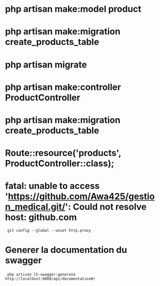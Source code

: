 # php artisan make:model product

# php artisan make:migration create_products_table

# php artisan migrate

# php artisan make:controller ProductController

# php artisan make:migration create_products_table

# Route::resource('products', ProductController::class);

# fatal: unable to access 'https://github.com/Awa425/gestion_medical.git/': Could not resolve host: github.com

` git config --global --unset http.proxy`


# Generer la documentation du swagger

` php artisan l5-swagger:generate`
` http://localhost:8000/api/documentation#/`
